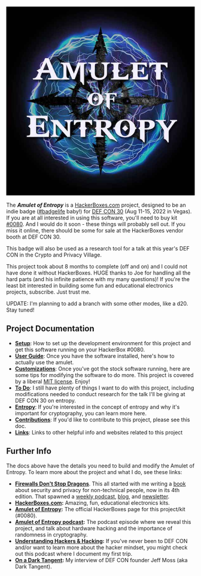 ![Amulet of Entropy](docs/images/amulet-logo.jpg)

The ***Amulet of Entropy*** is a [HackerBoxes.com](https://hackerboxes.com) project, designed to be an indie badge ([#badgelife](https://www.vice.com/en/article/vbne9a/a-history-of-badgelife-def-cons-unlikely-obsession-with-artistic-circuit-boards) baby!) for [DEF CON 30](https://defcon.org/html/defcon-30/dc-30-index.html) (Aug 11-15, 2022 in Vegas). If you are at all interested in using this software, you'll need to buy kit [#0080](https://hackerboxes.com/products/hackerbox-0080-entropy). And I would do it soon - these things will probably sell out. If you miss it online, there should be some for sale at the HackerBoxes vendor booth at DEF CON 30.

This badge will also be used as a research tool for a talk at this year's DEF CON in the Crypto and Privacy Village.

This project took about 8 months to complete (off and on) and I could not have done it without HackerBoxes. HUGE thanks to Joe for handling all the hard parts (and his infinite patience with my many questions)! If you're the least bit interested in building some fun and educational electronics projects, subscribe. Just trust me.

UPDATE: I'm planning to add a branch with some other modes, like a d20. Stay tuned!

## Project Documentation


* **[Setup](docs/Setup.md)**: How to set up the development environment for this project and get this software running on your HackerBox #0080.
* **[User Guide](docs/UserGuide.md)**: Once you have the software installed, here's how to actually use the amulet.
* **[Customizations](docs/Customize.md)**: Once you've got the stock software running, here are some tips for modifying the software to do more. This project is covered by a liberal [MIT license](LICENSE.md). Enjoy!
* **[To Do](docs/TODO.md)**: I still have plenty of things I want to do with this project, including modifications needed to conduct research for the talk I'll be giving at DEF CON 30 on entropy.
* **[Entropy](docs/Entropy.md)**: If you're interested in the concept of entropy and why it's important for cryptography, you can learn more here.
* **[Contributions](docs/Contrib.md)**: If you'd like to contribute to this project, please see this doc.
* **[Links](docs/Links.md)**: Links to other helpful info and websites related to this project

## Further Info

The docs above have the details you need to build and modify the Amulet of Entropy. To learn more about the project and what I do, see these links:

* **[Firewalls Don't Stop Dragons](https://firewallsdontstopdragons.com/)**. This all started with me writing a [book](https://firewallsdontstopdragons.com/buy-the-book/) about security and privacy for non-technical people, now in its 4th edition. That spawned a [weekly podcast](https://firewallsdontstopdragons.com/podcast/), [blog](https://firewallsdontstopdragons.com/), and [newsletter](https://firewallsdontstopdragons.com/newsletter/new-newsletter/).
* **[HackerBoxes.com](https://hackerboxes.com):** Amazing, fun, educational electronics kits. 
* **[Amulet of Entropy](https://hackerboxes.com/products/hackerbox-0080-entropy):** The official HackerBoxes page for this project/kit (#0080).
* **[Amulet of Entropy podcast](https://podcast.firewallsdontstopdragons.com/):** The podcast episode where we reveal this project, and talk about hardware hacking and the importance of randomness in cryptography.
* **[Understanding Hackers & Hacking](https://podcast.firewallsdontstopdragons.com/2021/08/11/understanding-hackers-hacking/):** If you've never been to DEF CON and/or want to learn more about the hacker mindset, you might check out this podcast where I document my first trip.
* **[On a Dark Tangent](https://podcast.firewallsdontstopdragons.com/2021/08/16/on-a-dark-tangent//):** My interview of DEF CON founder Jeff Moss (aka Dark Tangent).
